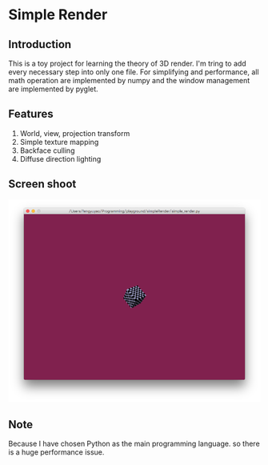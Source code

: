 # Simple Render

## Introduction

This is a toy project for learning the theory of 3D render. I'm tring to
add every necessary step into only one file. For simplifying and performance, all math operation are implemented by numpy and the window management are implemented by pyglet.

## Features

1. World, view, projection transform
2. Simple texture mapping
3. Backface culling
4. Diffuse direction lighting

## Screen shoot
![demo.png](demo.png)

## Note

Because I have chosen Python as the main programming language. so there is a huge
performance issue.
